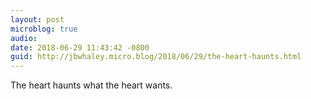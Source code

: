 ```yaml
---
layout: post
microblog: true
audio: 
date: 2018-06-29 11:43:42 -0800
guid: http://jbwhaley.micro.blog/2018/06/29/the-heart-haunts.html
---
```

The heart haunts what the heart wants.
